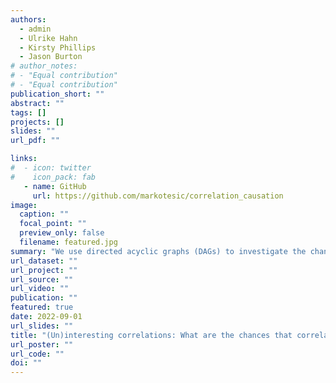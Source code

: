 ```yaml
---
authors:
  - admin
  - Ulrike Hahn
  - Kirsty Phillips
  - Jason Burton
# author_notes:
# - "Equal contribution"
# - "Equal contribution"
publication_short: ""
abstract: ""
tags: []
projects: []
slides: ""
url_pdf: ""

links:
#  - icon: twitter
#    icon_pack: fab
   - name: GitHub
     url: https://github.com/markotesic/correlation_causation
image:
  caption: ""
  focal_point: ""
  preview_only: false
  filename: featured.jpg
summary: "We use directed acyclic graphs (DAGs) to investigate the chances that two variables are causally connected, correlated, and that a covariate is inducing a correlation when controlled for."
url_dataset: ""
url_project: ""
url_source: ""
url_video: ""
publication: ""
featured: true
date: 2022-09-01
url_slides: ""
title: "(Un)interesting correlations: What are the chances that correlations lead to causation?"
url_poster: ""
url_code: ""
doi: ""
---
```

